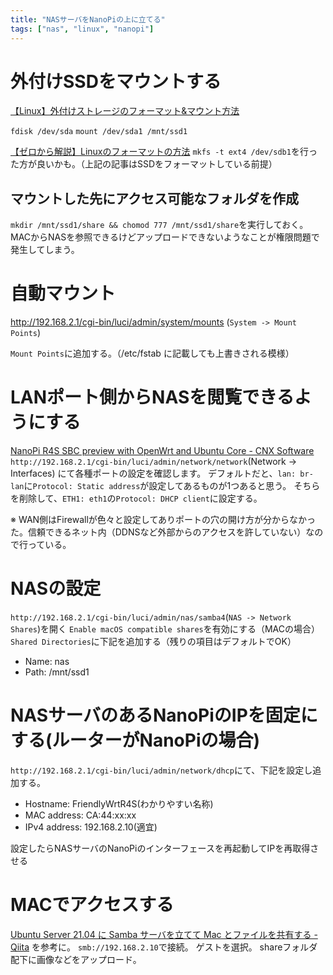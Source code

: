 ```yaml
---
title: "NASサーバをNanoPiの上に立てる"
tags: ["nas", "linux", "nanopi"]
---
```


# 外付けSSDをマウントする
[【Linux】外付けストレージのフォーマット&マウント方法](https://zenn.dev/tochiman/articles/a3c4ace8e20874)

`fdisk /dev/sda`
`mount /dev/sda1 /mnt/ssd1`

[【ゼロから解説】Linuxのフォーマットの方法](https://eng-entrance.com/linux-format)
`mkfs -t ext4 /dev/sdb1`を行った方が良いかも。（上記の記事はSSDをフォーマットしている前提）

## マウントした先にアクセス可能なフォルダを作成
`mkdir /mnt/ssd1/share && chomod 777 /mnt/ssd1/share`を実行しておく。
MACからNASを参照できるけどアップロードできないようなことが権限問題で発生してしまう。

# 自動マウント
http://192.168.2.1/cgi-bin/luci/admin/system/mounts (`System -> Mount Points`)

`Mount Points`に追加する。（/etc/fstab に記載しても上書きされる模様）

# LANポート側からNASを閲覧できるようにする
[NanoPi R4S SBC preview with OpenWrt and Ubuntu Core - CNX Software](https://www.cnx-software.com/2020/12/13/nanopi-r4s-sbc-preview-with-openwrt-and-ubuntu-core/)
`http://192.168.2.1/cgi-bin/luci/admin/network/network`(Network -> Interfaces) にて各種ポートの設定を確認します。
デフォルトだと、`lan: br-lan`に`Protocol: Static address`が設定してあるものが1つあると思う。
そちらを削除して、`ETH1: eth1`の`Protocol: DHCP client`に設定する。

※ WAN側はFirewallが色々と設定してありポートの穴の開け方が分からなかった。信頼できるネット内（DDNSなど外部からのアクセスを許していない）なので行っている。

# NASの設定
`http://192.168.2.1/cgi-bin/luci/admin/nas/samba4`(`NAS -> Network Shares`)を開く
`Enable macOS compatible shares`を有効にする（MACの場合）
`Shared Directories`に下記を追加する（残りの項目はデフォルトでOK）
* Name: nas
* Path: /mnt/ssd1

# NASサーバのあるNanoPiのIPを固定にする(ルーターがNanoPiの場合)
`http://192.168.2.1/cgi-bin/luci/admin/network/dhcp`にて、下記を設定し追加する。
* Hostname: FriendlyWrtR4S(わかりやすい名称)
* MAC address: CA:44:xx:xx
* IPv4 address: 192.168.2.10(適宜)

設定したらNASサーバのNanoPiのインターフェースを再起動してIPを再取得させる

# MACでアクセスする
[Ubuntu Server 21.04 に Samba サーバを立てて Mac とファイルを共有する - Qiita](https://qiita.com/hajime-f/items/b1cf3885b2a52d1298fe) を参考に。
`smb://192.168.2.10`で接続。
ゲストを選択。
shareフォルダ配下に画像などをアップロード。